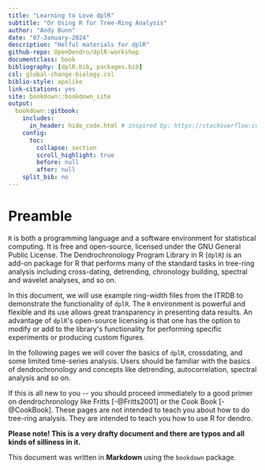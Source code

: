 ```yaml
--- 
title: "Learning to Love dplR"
subtitle: "Or Using R for Tree-Ring Analysis"
author: "Andy Bunn"
date: "07-January-2024"
description: "Helful materials for dplR"
github-repo: OpenDendro/dplR-workshop
documentclass: book
bibliography: [dplR.bib, packages.bib]
csl: global-change-biology.csl
biblio-style: apalike
link-citations: yes
site: bookdown::bookdown_site
output: 
  bookdown::gitbook:
    includes:
      in_header: hide_code.html # inspired by: https://stackoverflow.com/questions/45360998/code-folding-in-bookdown
    config:
      toc:
        collapse: section
        scroll_highlight: true
        before: null
        after: null
    split_bib: no
---
```



# Preamble

`R` is both a programming language and a software environment for statistical computing. It is free and open-source, licensed under the GNU General Public License. The Dendrochronology Program Library in R (`dplR`) is an add-on package for R that performs many of the standard tasks in tree-ring analysis including cross-dating, detrending, chronology building, spectral and wavelet analyses, and so on.  

In this document, we will use example ring-width files from the ITRDB to demonstrate the functionality of `dplR`. The `R` environment is powerful and flexible and its use allows great transparency in presenting data results. An advantage of `dplR`'s open-source licensing is that one has the option to modify or add to the library's functionality for performing specific experiments or producing custom figures.

In the following pages we will cover the basics of `dplR`, crossdating, and some limited time-series analysis. Users should be familiar with the basics of dendrochronology and concepts like detrending, autocorrelation, spectral analysis and so on.

If this is all new to you -- you should proceed immediately to a good primer on dendrochronology like Fritts [-@Fritts2001] or the Cook Book [-@CookBook]. These pages are not intended to teach you about how to do tree-ring analysis. They are intended to teach you how to use R for dendro.

**Please note! This is a very drafty document and there are typos and all kinds of silliness in it.**

This document was written in **Markdown** using the  `bookdown` package.


